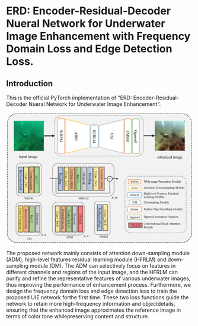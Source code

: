 # ERD: Encoder-Residual-Decoder Nueral Network for Underwater Image Enhancement with Frequency Domain Loss and Edge Detection Loss.

## Introduction

This is the official PyTorch implementation of "ERD: Encoder-Residual-Decoder Nueral Network for Underwater Image Enhancement".

![network-arch](./figures/network_arch_demo2.png)

The proposed network mainly consists of attention down-sampling module (ADM), high-level features residual learning module (HFRLM) and down-sampling module (DM). The ADM can selectively focus on features in different channels and regions of the input image, and the HFRLM can purify and refine the representative features of various underwater images, thus improving the performance of enhancement process. Furthermore, we design the frequency domain loss and edge detection loss to train the proposed UIE network forthe first time. These two loss functions guide the network to retain more high-frequency information and objectdetails, ensuring that the enhanced image approximates the reference image in terms of color tone whilepreserving content and structure.